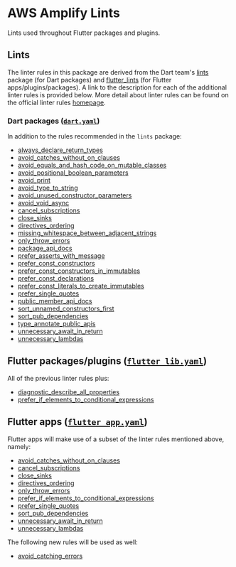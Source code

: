 # AWS Amplify Lints

Lints used throughout Flutter packages and plugins.

## Lints

The linter rules in this package are derived from the Dart team's [lints](https://pub.dev/packages/lints) package (for Dart packages) and [flutter_lints](https://pub.dev/packages/flutter_lints) (for Flutter apps/plugins/packages). A link to the description for each of the additional linter rules is provided below. More detail about linter rules can be found on the official linter rules [homepage](https://dart-lang.github.io/linter/lints/).

### Dart packages ([`dart.yaml`](lib/dart.yaml))

In addition to the rules recommended in the `lints` package:

- [always_declare_return_types](https://dart-lang.github.io/linter/lints/always_declare_return_types.html)
- [avoid_catches_without_on_clauses](https://dart-lang.github.io/linter/lints/avoid_catches_without_on_clauses.html)
- [avoid_equals_and_hash_code_on_mutable_classes](https://dart-lang.github.io/linter/lints/avoid_equals_and_hash_code_on_mutable_classes.html)
- [avoid_positional_boolean_parameters](https://dart-lang.github.io/linter/lints/avoid_positional_boolean_parameters.html)
- [avoid_print](https://dart-lang.github.io/linter/lints/avoid_print.html)
- [avoid_type_to_string](https://dart-lang.github.io/linter/lints/avoid_type_to_string.html)
- [avoid_unused_constructor_parameters](https://dart-lang.github.io/linter/lints/avoid_unused_constructor_parameters.html)
- [avoid_void_async](https://dart-lang.github.io/linter/lints/avoid_void_async.html)
- [cancel_subscriptions](https://dart-lang.github.io/linter/lints/cancel_subscriptions.html)
- [close_sinks](https://dart-lang.github.io/linter/lints/close_sinks.html)
- [directives_ordering](https://dart-lang.github.io/linter/lints/directives_ordering.html)
- [missing_whitespace_between_adjacent_strings](https://dart-lang.github.io/linter/lints/missing_whitespace_between_adjacent_strings.html)
- [only_throw_errors](https://dart-lang.github.io/linter/lints/only_throw_errors.html)
- [package_api_docs](https://dart-lang.github.io/linter/lints/package_api_docs.html)
- [prefer_asserts_with_message](https://dart-lang.github.io/linter/lints/prefer_asserts_with_message.html)
- [prefer_const_constructors](https://dart-lang.github.io/linter/lints/prefer_const_constructors.html)
- [prefer_const_constructors_in_immutables](https://dart-lang.github.io/linter/lints/prefer_const_constructors_in_immutables.html)
- [prefer_const_declarations](https://dart-lang.github.io/linter/lints/prefer_const_declarations.html)
- [prefer_const_literals_to_create_immutables](https://dart-lang.github.io/linter/lints/prefer_const_literals_to_create_immutables.html)
- [prefer_single_quotes](https://dart-lang.github.io/linter/lints/prefer_single_quotes.html)
- [public_member_api_docs](https://dart-lang.github.io/linter/lints/public_member_api_docs.html)
- [sort_unnamed_constructors_first](https://dart-lang.github.io/linter/lints/sort_unnamed_constructors_first.html)
- [sort_pub_dependencies](https://dart-lang.github.io/linter/lints/sort_pub_dependencies.html)
- [type_annotate_public_apis](https://dart-lang.github.io/linter/lints/type_annotate_public_apis.html)
- [unnecessary_await_in_return](https://dart-lang.github.io/linter/lints/unnecessary_await_in_return.html)
- [unnecessary_lambdas](https://dart-lang.github.io/linter/lints/unnecessary_lambdas.html)

## Flutter packages/plugins ([`flutter_lib.yaml`](lib/flutter_lib.yaml))

All of the previous linter rules plus:

- [diagnostic_describe_all_properties](https://dart-lang.github.io/linter/lints/diagnostic_describe_all_properties.html)
- [prefer_if_elements_to_conditional_expressions](https://dart-lang.github.io/linter/lints/prefer_if_elements_to_conditional_expressions.html)

## Flutter apps ([`flutter_app.yaml`](lib/flutter_app.yaml))

Flutter apps will make use of a subset of the linter rules mentioned above, namely:

- [avoid_catches_without_on_clauses](https://dart-lang.github.io/linter/lints/avoid_catches_without_on_clauses.html)
- [cancel_subscriptions](https://dart-lang.github.io/linter/lints/cancel_subscriptions.html)
- [close_sinks](https://dart-lang.github.io/linter/lints/close_sinks.html)
- [directives_ordering](https://dart-lang.github.io/linter/lints/directives_ordering.html)
- [only_throw_errors](https://dart-lang.github.io/linter/lints/only_throw_errors.html)
- [prefer_if_elements_to_conditional_expressions](https://dart-lang.github.io/linter/lints/prefer_if_elements_to_conditional_expressions.html)
- [prefer_single_quotes](https://dart-lang.github.io/linter/lints/prefer_single_quotes.html)
- [sort_pub_dependencies](https://dart-lang.github.io/linter/lints/sort_pub_dependencies.html)
- [unnecessary_await_in_return](https://dart-lang.github.io/linter/lints/unnecessary_await_in_return.html)
- [unnecessary_lambdas](https://dart-lang.github.io/linter/lints/unnecessary_lambdas.html)

The following new rules will be used as well:

- [avoid_catching_errors](https://dart-lang.github.io/linter/lints/avoid_catching_errors.html)